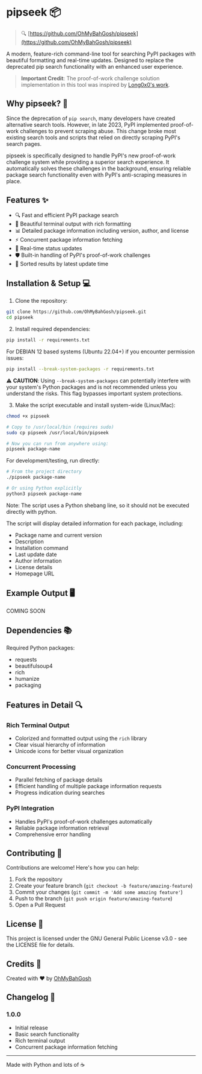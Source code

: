 # pipseek 📦

> 🔍 [https://github.com/OhMyBahGosh/pipseek](https://github.com/OhMyBahGosh/pipseek)

A modern, feature-rich command-line tool for searching PyPI packages with beautiful formatting and real-time updates. Designed to replace the deprecated pip search functionality with an enhanced user experience.

> **Important Credit**: The proof-of-work challenge solution implementation in this tool was inspired by [Long0x0's work](https://github.com/victorgarric/pip_search/issues/44#issuecomment-2565442916).

## Why pipseek? 🤔

Since the deprecation of `pip search`, many developers have created alternative search tools. However, in late 2023, PyPI implemented proof-of-work challenges to prevent scraping abuse. This change broke most existing search tools and scripts that relied on directly scraping PyPI's search pages.

pipseek is specifically designed to handle PyPI's new proof-of-work challenge system while providing a superior search experience. It automatically solves these challenges in the background, ensuring reliable package search functionality even with PyPI's anti-scraping measures in place.

## Features ✨

- 🔍 Fast and efficient PyPI package search
- 🎨 Beautiful terminal output with rich formatting
- 📊 Detailed package information including version, author, and license
- ⚡️ Concurrent package information fetching
- 🔄 Real-time status updates
- 🛡️ Built-in handling of PyPI's proof-of-work challenges
- 📅 Sorted results by latest update time

## Installation & Setup 💻

1. Clone the repository:
```bash
git clone https://github.com/OhMyBahGosh/pipseek.git
cd pipseek
```

2. Install required dependencies:

```bash
pip install -r requirements.txt
```

For DEBIAN 12 based systems (Ubuntu 22.04+) if you encounter permission issues:
```bash
pip install --break-system-packages -r requirements.txt
```
⚠️ **CAUTION**: Using `--break-system-packages` can potentially interfere with your system's Python packages and is not recommended unless you understand the risks. This flag bypasses important system protections.

3. Make the script executable and install system-wide (Linux/Mac):
```bash
chmod +x pipseek

# Copy to /usr/local/bin (requires sudo)
sudo cp pipseek /usr/local/bin/pipseek

# Now you can run from anywhere using:
pipseek package-name
```

For development/testing, run directly:
```bash
# From the project directory
./pipseek package-name

# Or using Python explicitly
python3 pipseek package-name
```

Note: The script uses a Python shebang line, so it should not be executed directly with python.

The script will display detailed information for each package, including:
- Package name and current version
- Description
- Installation command
- Last update date
- Author information
- License details
- Homepage URL

## Example Output 🖥️

COMING SOON

## Dependencies 📚

Required Python packages:
- requests
- beautifulsoup4
- rich
- humanize
- packaging

## Features in Detail 🔍

### Rich Terminal Output
- Colorized and formatted output using the `rich` library
- Clear visual hierarchy of information
- Unicode icons for better visual organization

### Concurrent Processing
- Parallel fetching of package details
- Efficient handling of multiple package information requests
- Progress indication during searches

### PyPI Integration
- Handles PyPI's proof-of-work challenges automatically
- Reliable package information retrieval
- Comprehensive error handling

## Contributing 🤝

Contributions are welcome! Here's how you can help:

1. Fork the repository
2. Create your feature branch (`git checkout -b feature/amazing-feature`)
3. Commit your changes (`git commit -m 'Add some amazing feature'`)
4. Push to the branch (`git push origin feature/amazing-feature`)
5. Open a Pull Request

## License 📄

This project is licensed under the GNU General Public License v3.0 - see the LICENSE file for details.

## Credits 👏

Created with ❤️ by [OhMyBahGosh](https://github.com/OhMyBahGosh)

## Changelog 📝

### 1.0.0
- Initial release
- Basic search functionality
- Rich terminal output
- Concurrent package information fetching

---

Made with Python and lots of ☕
